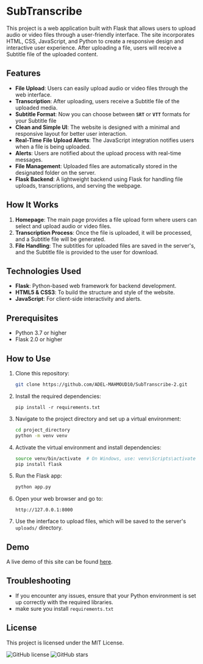 # SubTranscribe

This project is a web application built with Flask that allows users to upload audio or video files through a user-friendly interface. The site incorporates HTML, CSS, JavaScript, and Python to create a responsive design and interactive user experience. After uploading a file, users will receive a Subtitle file of the uploaded content.

## Features

- **File Upload**: Users can easily upload audio or video files through the web interface.
- **Transcription**: After uploading, users receive a Subtitle file of the uploaded media.
- **Subtitle Format**: Now you can choose between **`SRT`** or **`VTT`** formats for your Subtitle file  
- **Clean and Simple UI**: The website is designed with a minimal and responsive layout for better user interaction.
- **Real-Time File Upload Alerts**: The JavaScript integration notifies users when a file is being uploaded.
- **Alerts**: Users are notified about the upload process with real-time messages.
- **File Management**: Uploaded files are automatically stored in the designated folder on the server.
- **Flask Backend**: A lightweight backend using Flask for handling file uploads, transcriptions, and serving the webpage.

## How It Works

1. **Homepage**: The main page provides a file upload form where users can select and upload audio or video files.
2. **Transcription Process**: Once the file is uploaded, it will be processed, and a Subtitle file will be generated.
3. **File Handling**: The subtitles for uploaded files are saved in the server's, and the Subtitle file is provided to the user for download.

## Technologies Used

- **Flask**: Python-based web framework for backend development.
- **HTML5 & CSS3**: To build the structure and style of the website.
- **JavaScript**: For client-side interactivity and alerts.

## Prerequisites
- Python 3.7 or higher
- Flask 2.0 or higher

## How to Use

1. Clone this repository:
   ```bash
   git clone https://github.com/ADEL-MAHMOUD10/SubTranscribe-2.git
   ```
2. Install the required dependencies:

    ```
    pip install -r requirements.txt
    ```

3. Navigate to the project directory and set up a virtual environment:
   ```bash
   cd project_directory
   python -m venv venv
   ```

4. Activate the virtual environment and install dependencies:
   ```bash
   source venv/bin/activate  # On Windows, use: venv\Scripts\activate
   pip install flask
   ```

4. Run the Flask app:
   ```bash
   python app.py
   ```

5. Open your web browser and go to:
   ```
   http://127.0.0.1:8000
   ```

6. Use the interface to upload files, which will be saved to the server's `uploads/` directory.


## Demo

A live demo of this site can be found [here](https://subtranscribe.koyeb.app/).

## Troubleshooting
- If you encounter any issues, ensure that your Python environment is set up correctly with the required libraries.
- make sure you install `requirements.txt`

## License

This project is licensed under the MIT License.

![GitHub license](https://img.shields.io/badge/license-MIT-blue.svg)
![GitHub stars](https://img.shields.io/github/stars/ADEL-MAHMOUD10/SubTranscribe.svg)
